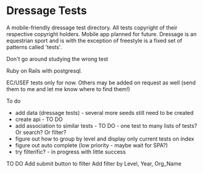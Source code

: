 # Dressage Tests

A mobile-friendly dressage test directory. All tests copyright of their respective copyright holders.
Mobile app planned for future. Dressage is an equestrian sport and is with the exception of freestyle is a fixed set of patterns called 'tests'.

Don't go around studying the wrong test

Ruby on Rails with postgresql.

EC/USEF tests only for now. Others may be added on request as well (send them to me and let me know where to find them!)

To do

- add data (dressage tests) - several more seeds still need to be created
- create api - TO DO
- add association to similar tests  - TO DO - one test to many lists of tests? Or search? Or filter?
- figure out how to group by level and display only current tests on index
- figure out auto complete (low priority - maybe wait for SPA?)
- try filterific? - in progress with little success

TO DO 
Add submit button to filter
Add filter by Level, Year, Org_Name 
